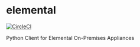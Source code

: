 
# elemental

[![CircleCI](https://circleci.com/gh/cbsinteractive/elemental.svg?style=svg)](https://circleci.com/gh/cbsinteractive/elemental)

Python Client for Elemental On-Premises Appliances
